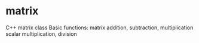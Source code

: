 # matrix
C++ matrix class
Basic functions:
  matrix addition, subtraction, multiplication
  scalar multiplication, division
